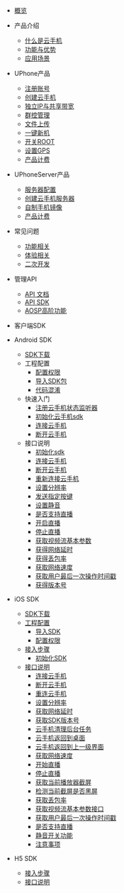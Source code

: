 * [概览](/uphone/README.md)
* 产品介绍   <!-- 以下是参考的目录模版，旨在建议产品文档应该包含的内容模块。实际章节划分可根据实际内容进行调整 -->
   * [什么是云手机](/uphone/_whatUphone.md)
   * [功能与优势](/uphone/_function.md)
   * [应用场景](/uphone/_application.md)

* UPhone产品
    * [注册账号](/uphone/guide.md#注册账号)
    * [创建云手机](/uphone/guide.md#创建云手机)
    * [独立IP与共享带宽](/uphone/guide.md#独立公网IP)
    * [群控管理](/uphone/guide.md#群控管理)
    * [文件上传](/uphone/guide.md#文件上传)
    * [一键新机](/uphone/guide.md#一键新机)
    * [开关ROOT](/uphone/guide.md#开关ROOT)
    * [设置GPS](/uphone/guide.md#设置GPS)
    * [产品计费](/uphone/price-uphone.md#产品计费)
    
* UPhoneServer产品 
    * [服务器配置](/uphone/price.md#云手机服务器)
    * [创建云手机服务器](/uphone/guide.md#创建云手机服务器)
    * [自制手机镜像](/uphone/guide.md#自制镜像)
    * [产品计费](/uphone/price.md#产品计费)
      
* 常见问题
  * [功能相关](/uphone/FAQ.md#功能相关)
  * [体验相关](/uphone/FAQ.md#体验相关)
  * [二次开发](/uphone/FAQ.md#二次开发)

* 管理API
  * [API 文档](https://cms-docs.ucloudadmin.com/api/uphone-api/README)
  * [API SDK](https://cms-docs.ucloudadmin.com/tools)
  * [AOSP高阶功能](/uphone/_sysapplication.md)

* 客户端SDK

 * Android SDK
   * [SDK下载](/uphone/sdk.md#SDK下载)
   * 工程配置
      * [配置权限](/uphone/sdk.md#配置权限)
      * [导入SDK包](/uphone/sdk.md#导入SDK包)
      * [代码混淆](/uphone/sdk.md#代码混淆) 
   * 快速入门
      * [注册云手机状态监听器](/uphone/sdk.md#注册云手机状态监听器)   
      * [初始化云手机sdk](/uphone/sdk.md#初始化云手机sdk)
      * [连接云手机](/uphone/sdk.md#连接UPhone)
      * [断开云手机](/uphone/sdk.md#断开UPhone)
   *  接口说明
      * [初始化sdk](/uphone/sdk.md#初始化sdk) 
      * [连接云手机](/uphone/sdk.md#连接云手机)  
      * [断开云手机](/uphone/sdk.md#断开云手机)      
      * [重新连接云手机](/uphone/sdk.md#重新连接云手机)      
      * [设置分辨率](/uphone/sdk.md#设置分辨率)         
      * [发送指定按键](/uphone/sdk.md#发送指定按键)       
      * [设置静音](/uphone/sdk.md#设置静音)     
      * [是否支持直播](/uphone/sdk.md#是否支持直播)    
      * [开启直播](/uphone/sdk.md#开启直播)    
      * [停止直播](/uphone/sdk.md#停止直播)    
      * [获取视频流基本参数](/uphone/sdk.md#获取视频流基本参数)    
      * [获得网络延时](/uphone/sdk.md#获得网络延时)  
      * [获得丢包率](/uphone/sdk.md#获得丢包率)     
      * [获取网络速度](/uphone/sdk.md#获取网络速度)    
      * [获取用户最后一次操作时间戳](/uphone/sdk.md#获取用户最后一次操作时间戳)     
      * [获得版本号](/uphone/sdk.md#获得版本号)
 * iOS SDK 
    * [SDK下载](/uphone/ios_sdk.md#SDK下载)  
    * [工程配置](/uphone/ios_sdk.md#工程配置)              
        * [导入SDK](/uphone/ios_sdk.md#导入SDK)     
        * [配置权限](/uphone/ios_sdk.md#配置权限) 
    * [接入步骤](/uphone/ios_sdk.md#接入步骤)  
        * [初始化SDK](/uphone/ios_sdk.md#初始化SDK)           
    * [接口说明](/uphone/ios_sdk.md#接口说明)
        * [连接云手机](/uphone/ios_sdk.md#连接云手机)  
        * [断开云手机](/uphone/ios_sdk.md#断开云手机)      
        * [重连云手机](/uphone/ios_sdk.md#重连云手机)      
        * [设置分辨率](/uphone/ios_sdk.md#设置分辨率)         
        * [获取网络延时](/uphone/ios_sdk.md#获取网络延时)       
        * [获取SDK版本号](/uphone/ios_sdk.md#获取SDK版本号)     
        * [云手机清理后台任务](/uphone/ios_sdk.md#云手机清理后台任务)    
        * [云手机返回到桌面](/uphone/ios_sdk.md#云手机返回到桌面)    
        * [云手机返回到上一级界面](/uphone/ios_sdk.md#云手机返回到上一级界面)    
        * [获取网络速度](/uphone/ios_sdk.md#获取网络速度)    
        * [开始直播](/uphone/ios_sdk.md#开始直播)  
        * [停止直播](/uphone/ios_sdk.md#停止直播)     
        * [获取当前播放器截屏](/uphone/ios_sdk.md#获取当前播放器截屏)    
        * [检测当前截屏是否黑屏](/uphone/ios_sdk.md#检测当前截屏是否黑屏)     
        * [获取丢包率](/uphone/ios_sdk.md#获取丢包率)
        * [获取视频流基本参数接口](/uphone/ios_sdk.md#获取视频流基本参数接口)
        * [获取用户最后一次操作时间戳](/uphone/ios_sdk.md#获取用户最后一次操作时间戳)
        * [是否支持直播](/uphone/ios_sdk.md#是否支持直播)
        * [静音开关功能](/uphone/ios_sdk.md#静音开关功能)
        * [注意事项](/uphone/ios_sdk.md#注意事项)
 * H5 SDK
     * [接入步骤](/uphone/h5-sdk.md#快速入门amp集成SDK)
     * [接口说明](/uphone/h5-sdk.md#api接口)

